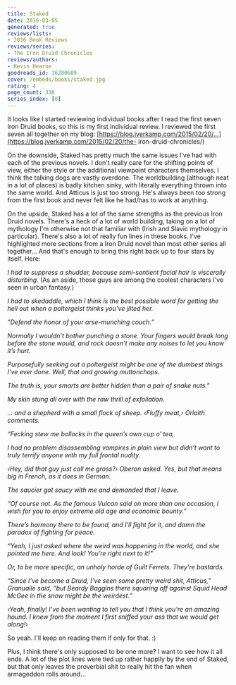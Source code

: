 ```yaml
---
title: Staked
date: 2016-03-05
generated: true
reviews/lists:
- 2016 Book Reviews
reviews/series:
- The Iron Druid Chronicles
reviews/authors:
- Kevin Hearne
goodreads_id: 16280689
cover: /embeds/books/staked.jpg
rating: 4
page_count: 336
series_index: [8]
---
```

It looks like I started reviewing individual books after I read the first seven Iron Druid books, so this is my first individual review. I reviewed the first seven all together on my blog: [https://blog.jverkamp.com/2015/02/20/...](https://blog.jverkamp.com/2015/02/20/the- iron-druid-chronicles/)  

On the downside, Staked has pretty much the same issues I've had with each of the previous novels. I don't really care for the shifting points of view, either the style or the additional viewpoint characters themselves. I think the talking dogs are vastly overdone. The worldbuilding (although neat in a lot of places) is badly kitchen sinky, with literally everything thrown into the same world. And Atticus is just too strong. He's always been too strong from the first book and never felt like he had/has to work at anything.  

<!--more-->

On the upside, Staked has a lot of the same strengths as the previous Iron Druid novels. There's a heck of a lot of world building, taking on a lot of mythology I'm otherwise not that familiar with (Irish and Slavic mythology in particular). There's also a lot of really fun lines in these books. I've highlighted more sections from a Iron Druid novel than most other series all together... And that's enough to bring this right back up to four stars by itself. Here:  

 _I had to suppress a shudder, because semi-sentient facial hair is viscerally disturbing._ (As an aside, those guys are among the coolest characters I've seen in urban fantasy.)  

 _I had to skedaddle, which I think is the best possible word for getting the hell out when a poltergeist thinks you’ve jilted her._  

 _"Defend the honor of your arse-munching couch.”_  

 _Normally I wouldn’t bother punching a stone. Your fingers would break long before the stone would, and rock doesn’t make any noises to let you know it’s hurt._  

 _Purposefully seeking out a poltergeist might be one of the dumbest things I’ve ever done. Well, that and growing muttonchops._  

 _The truth is, your smarts are better hidden than a pair of snake nuts.”_  

 _My skin stung all over with the raw thrill of exfoliation._  

 _... and a shepherd with a small flock of sheep. ‹Fluffy meat,› Orlaith comments._  

 _“Fecking stew me bollocks in the queen’s own cup o’ tea,_  

 _I had no problem disassembling vampires in plain view but didn’t want to truly terrify anyone with my full frontal nudity._  

 _‹Hey, did that guy just call me gross?› Oberon asked. Yes, but that means big in French, as it does in German._  

 _The saucier got saucy with me and demanded that I leave._  

 _“Of course not. As the famous Vulcan said on more than one occasion, I wish for you to enjoy extreme old age and economic bounty.”_  

 _There’s harmony there to be found, and I’ll fight for it, and damn the paradox of fighting for peace._  

 _“Yeah, I just asked where the weird was happening in the world, and she pointed me here. And look! You’re right next to it!”_  

 _Or, to be more specific, an unholy horde of Guilt Ferrets. They’re bastards._  

 _“Since I’ve become a Druid, I’ve seen some pretty weird shit, Atticus,” Granuaile said, “but Beardy Baggins there squaring off against Squid Head McGee in the snow might be the weirdest.”_  

 _‹Yeah, finally! I’ve been wanting to tell you that I think you’re an amazing hound. I knew from the moment I first sniffed your ass that we would get along!›_  

So yeah. I'll keep on reading them if only for that. :)  

Plus, I think there's only supposed to be one more? I want to see how it all ends. A lot of the plot lines were tied up rather happily by the end of Staked, but that only leaves the proverbial shit to really hit the fan when armageddon rolls around...